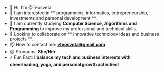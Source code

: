 - 👋 Hi, I'm @Teosveta
- 👀 I am interested in ** programming, informatics, entrepreneurship, investments and personal development **.
- 🌱 I am currently studying **Computer Science, Algorithms and Programming** to improve my professional and technical skills.
- 💞️ Looking to collaborate on ** innovative technology ideas and business projects **.
- 📫 How to contact me: **vteosveta@gmail.com**
- 😄 Pronouns: **She/Her**
- ⚡ Fun Fact: **I balance my tech and business interests with cheerleading, yoga, and personal growth activities!**

<!---
Teosveta/Teosveta is a ✨ special ✨ repository because its `README.md` (this file) appears on your GitHub profile.
You can click the Preview link to take a look at your changes.
--->

